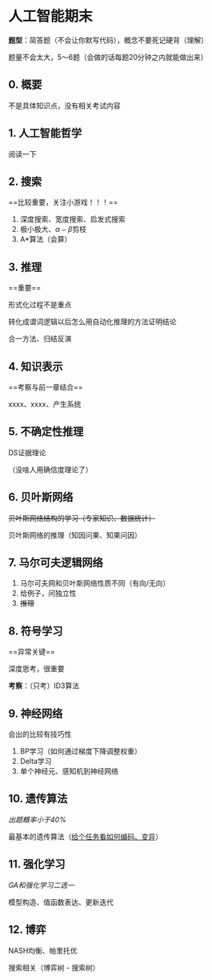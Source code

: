 # 人工智能期末

**题型**：简答题（不会让你默写代码），概念不要死记硬背（理解）

题量不会太大，5～6题（会做的话每题20分钟之内就能做出来）

## 0. 概要

不是具体知识点，没有相关考试内容

## 1. 人工智能哲学

阅读一下

## 2. 搜索

==比较重要，关注小游戏！！！==

1. 深度搜索、宽度搜索、启发式搜索
2. 极小极大、$\alpha-\beta$剪枝
3. A*算法（会算）

## 3. 推理

==重要==

形式化过程不是重点

转化成谓词逻辑以后怎么用自动化推理的方法证明结论

合一方法、归结反演

## 4. 知识表示

==考察与前一章结合==

xxxx、xxxx、产生系统

## 5. 不确定性推理

DS证据理论

（没啥人用确信度理论了）

## 6. 贝叶斯网络

~~贝叶斯网络结构的学习（专家知识、数据统计）~~

贝叶斯网络的推理（知因问果、知果问因）

## 7. 马尔可夫逻辑网络

1. 马尔可夫网和贝叶斯网络性质不同（有向/无向）
2. 给例子，问独立性
3. ~~推理~~

## 8. 符号学习

==异常关键==

深度思考，很重要

**考察**：（只考）ID3算法

## 9. 神经网络

会出的比较有技巧性

1. BP学习（如何通过梯度下降调整权重）
2. Delta学习
3. 单个神经元、感知机到神经网络

## 10. 遗传算法

*出题概率小于40%*

最基本的遗传算法（<u>给个任务看如何编码、变异</u>）

## 11. 强化学习

*GA和强化学习二选一*

模型构造、值函数表达、更新迭代

## 12. 博弈

NASH均衡、帕里托优

搜索相关（博弈树 - 搜索树）
